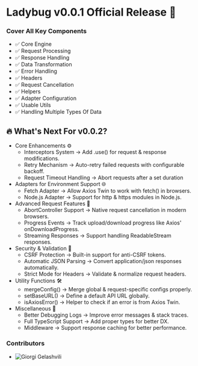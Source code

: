# Ladybug v0.0.1 Official Release 🎉
### Cover All Key Components
- ✅ Core Engine
- ✅ Request Processing
- ✅ Response Handling
- ✅ Data Transformation
- ✅ Error Handling
- ✅ Headers
- ✅ Request Cancellation
- ✅ Helpers
- ✅ Adapter Configuration
- ✅ Usable Utils
- ✅ Handling Multiple Types Of Data
 
## 🔥 What's Next For v0.0.2? 
- Core Enhancements ⚙️
    - Interceptors System → Add .use() for request & response modifications.
    - Retry Mechanism → Auto-retry failed requests with configurable backoff.
    - Request Timeout Handling → Abort requests after a set duration
- Adapters for Environment Support 🌐
    - Fetch Adapter → Allow Axios Twin to work with fetch() in browsers.
    - Node.js Adapter → Support for http & https modules in Node.js.
- Advanced Request Features 📡 
    - AbortController Support → Native request cancellation in modern browsers.
    - Progress Events → Track upload/download progress like Axios' onDownloadProgress.
    - Streaming Responses → Support handling ReadableStream responses.
- Security & Validation 🔐
    - CSRF Protection → Built-in support for anti-CSRF tokens.
    - Automatic JSON Parsing → Convert application/json responses automatically.
    - Strict Mode for Headers → Validate & normalize request headers.
- Utility Functions 🛠
    - mergeConfig() → Merge global & request-specific configs properly.
    - setBaseURL() → Define a default API URL globally.
    - isAxiosError() → Helper to check if an error is from Axios Twin.
- Miscellaneous 📌
    - Better Debugging Logs → Improve error messages & stack traces.  
    - Full TypeScript Support → Add proper types for better DX.
    - Middleware → Support response caching for better performance.

### Contributors
- ![Giorgi Gelashvili](https://github.com/giorgigelashvili12/)